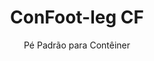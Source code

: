 ---
title: "ConFoot-leg CF"
subtitle: "Pé Padrão para Contêiner"
mainImage: "/images/products/confoot-leg-cf-main.jpg"
gallery:
  - "/images/products/confoot-leg-cf-1.jpg"
  - "/images/products/confoot-leg-cf-2.jpg"
  - "/images/products/confoot-leg-cf-3.jpg"
shortDescription: "ConFoot-leg CF é a nossa solução padrão para pés de contêiner, perfeita para operações de manuseio de contêineres de rotina."
technicalDescription: "O ConFoot-leg CF apresenta um design robusto otimizado para contêineres padrão, com nosso sistema de fixação proprietário para uma implantação rápida."
videoID: "C2KwnEb-npU"
specifications:
  - name: "Peso"
    value: "24 kg"
  - name: "Capacidade de Carga"
    value: "34 tons"
  - name: "Dimensões"
    value: "45 × 30 × 25 cm"
  - name: "Material"
    value: "Aço de alta qualidade"
  - name: "Faixa de Altura"
    value: "1.043 mm a 1.448 mm"
price: "3.600 EUR excl. VAT"
priceVAT: "4.356 EUR VAT included"
pricingNotes: "Preços especiais para compras em grande quantidade disponíveis para operadores de frotas. Entre em contato para mais detalhes."
buyLink: "/contact"
howToUse: |
  1. Fixe o pé CF à peça de canto do contêiner
  2. Acione o mecanismo de travamento
  3. Repita para todos os cantos necessários
  4. Verifique a estabilidade antes de prosseguir com as operações
benefits:
  - title: "Eficiência Operacional"
    description: "Acelera os processos de manuseio de contêineres, reduzindo os tempos de carga e descarga"
  - title: "Redução na Necessidade de Equipamentos"
    description: "Minimiza a dependência de guindastes e elevadores, cortando os custos operacionais"
  - title: "Adaptabilidade"
    description: "Funciona em diversos ambientes operacionais, desde portos até armazéns"
  - title: "Durabilidade"
    description: "Construído para suportar uso industrial intenso com manutenção mínima"
  - title: "Impacto Ambiental"
    description: "Reduz as emissões de carbono ao eliminar a necessidade de maquinário pesado e equipamentos que consomem combustível"
  - title: "Aprimoramento da Segurança"
    description: "Estabiliza os contêineres durante o manuseio, reduzindo o risco de acidentes e danos à carga"
articleContent: |
  ## O que é o ConFoot-leg CF?
  
  O ConFoot-leg CF é um sistema moderno e leve criado para tornar o manuseio de contêineres mais fácil e eficiente. Estes pés para contêineres oferecem uma alternativa portátil e simples ao uso de maquinário pesado para a carga e descarga de contêineres padrão. Esta tecnologia foi projetada para ser utilizada por uma única pessoa, oferecendo uma solução econômica e flexível para diferentes setores.
  
  ## Como Funciona
  
  O ConFoot-leg CF elimina a necessidade de guindastes, empilhadeiras ou outros equipamentos pesados durante o manuseio de contêineres. Seu design permite que as empresas reduzam os custos operacionais, economizem tempo e melhorem a flexibilidade logística. Ao simplificar o manuseio e o transporte de mercadorias, o ConFoot-leg CF aumenta a confiabilidade e a eficiência da cadeia de suprimentos global.
  
  ## Como o ConFoot-leg CF Funciona
  
  ### Mecanismo Central
  
  O ConFoot-leg CF utiliza um design simples, porém eficaz, para funcionar. Os pés se fixam firmemente aos cantos dos contêineres padrão utilizando um forte sistema de fixação que garante estabilidade. Feitos de materiais leves, mas duráveis, cada pé pesa apenas 24 kg, o que os torna fáceis de serem manuseados por uma única pessoa. O processo de fixação é eficiente, permitindo uma instalação rápida sem a necessidade de ferramentas especiais ou equipamentos pesados. Uma vez posicionados, os pés criam uma plataforma estável para carga, descarga ou armazenamento temporário de contêineres.
  
  A altura dos pés pode ser ajustada de 1.043 mm a 1.448 mm. Essa faixa ajustável atende a diversas necessidades operacionais, assegurando que o sistema funcione com diferentes tamanhos de contêineres e em variados ambientes. Essa versatilidade facilita o manuseio de contêineres em diferentes configurações logísticas, incluindo portos e armazéns.
  
  ### Benefícios do Mecanismo
  
  1. **Reduz a Dependência de Maquinário Pesado**: O ConFoot-leg CF elimina a necessidade de guindastes ou empilhadeiras, o que reduz os custos operacionais e diminui o impacto ambiental.
  2. **Melhora a Segurança**: O sistema estabiliza os contêineres durante o manuseio, reduzindo a probabilidade de acidentes ou danos.
  3. **Aumenta a Eficiência**: Graças ao seu design leve e à fácil instalação, as operações podem ocorrer de forma mais rápida, mesmo em áreas com infraestrutura limitada.
  4. **Aumenta a Portabilidade**: Os pés são fáceis de transportar e podem ser usados em locais remotos, tornando-os adequados para diversas indústrias e aplicações.
  
  O design do ConFoot-leg CF simplifica o processo de manuseio de contêineres, oferecendo uma opção econômica e sustentável para os desafios modernos da logística.
  
  
  ## Aplicações do ConFoot-leg CF
  
  ### Onde o ConFoot-leg CF é Utilizado
  O ConFoot-leg CF melhora significativamente as operações em logística e transporte, transformando a maneira como os contêineres são manuseados. Seu design leve e portátil possibilita o carregamento, a descarga e a movimentação de contêineres sem a necessidade de guindastes ou empilhadeiras. Isso é particularmente útil em áreas remotas ou em locais onde o maquinário pesado não está disponível, tornando os processos mais fluidos e reduzindo os custos. Ao mesmo tempo, auxilia portos, armazéns e centros de distribuição a operarem de forma mais eficiente, diminuindo o tempo e a mão de obra necessários para o manuseio de contêineres.
  
  ### Pequenos locais onde guindastes não podem ser usados
  O ConFoot-leg CF é uma escolha prática para pequenos locais onde guindastes não podem ser utilizados, como portos, armazéns e centros de distribuição. Ele oferece uma solução confiável e econômica para o manuseio de contêineres nesses ambientes, tornando-se uma opção ideal para empresas que precisam transportar e armazenar mercadorias em locais remotos.
  
  ### Construção Modular e Armazenamento de Equipamentos
  O ConFoot-leg CF é uma escolha prática para projetos de construção modular, oferecendo soluções confiáveis para instalações temporárias. Equipes de construção o utilizam para armazenar e transportar ferramentas, máquinas e materiais pré-fabricados de forma segura e eficiente. Sua portabilidade e simplicidade o tornam adequado para canteiros de obras que precisam de montagem e desmontagem rápidas. Além disso, garante o armazenamento seguro de equipamentos usados em instalações de saúde modulares, possibilitando uma implantação ágil em diversos cenários.
  
  O design adaptável e eficiente do ConFoot-leg CF o torna uma opção indispensável em diferentes setores, melhorando os fluxos de trabalho e maximizando o uso dos recursos.
  
  
  ### Vantagens e Limitações
  
  #### Vantagens
  
  O ConFoot-leg CF oferece vários benefícios notáveis para o manuseio de contêineres. Seu design leve, pesando apenas 24 kg por pé, facilita o transporte e a instalação. Cada pé suporta até 30 toneladas, proporcionando uma estabilidade robusta para diversas operações logísticas. A faixa de altura ajustável (1.043 mm–1.448 mm) permite que ele atenda a diferentes necessidades de contêineres, aumentando sua versatilidade. Sua natureza portátil reduz a necessidade de maquinário pesado, como guindastes ou empilhadeiras, o que gera economia significativa de custos e melhora a eficiência operacional. Além disso, seu design ecologicamente correto diminui as emissões de carbono, alinhando-se com as iniciativas de sustentabilidade.
  
  #### Limitações
  
  Apesar dos seus benefícios, o ConFoot-leg CF apresenta algumas limitações. Ele é compatível apenas com tipos específicos de contêineres, o que pode limitar o seu uso em alguns cenários logísticos. Além disso, embora o processo de instalação manual seja simples, pode não se integrar bem a fluxos de trabalho altamente automatizados, criando desafios potenciais para operações que dependem fortemente da mecanização. Esses fatores devem ser cuidadosamente avaliados ao planejar o uso do ConFoot-leg CF em sistemas de cadeia de suprimentos complexos.
  
  
  ## Desenvolvimentos Futuros
  
  ### Pesquisas Atuais
  Pesquisadores estão trabalhando para melhorar as capacidades estruturais do ConFoot-leg CF. Eles visam aumentar sua capacidade de carga além do limite atual de 30 toneladas para suportar contêineres de navios mais pesados. Os esforços também se concentram na otimização da composição dos materiais, de modo a tornar o produto mais durável, mantendo sua leveza e portabilidade. Adicionalmente, estão sendo desenvolvidas opções de personalização para atender a necessidades específicas da indústria, como o manejo de contêineres com dimensões únicas ou tipos de carga especializada.
  
  ### Inovações Prospectivas
  Desenvolvimentos futuros para o ConFoot-leg CF incluem a adição da tecnologia IoT (Internet das Coisas) para possibilitar o monitoramento em tempo real da estabilidade e posição dos contêineres. Essa funcionalidade permitiria que os operadores acompanhassem remotamente as condições dos contêineres, melhorando a segurança e a eficiência. Outra inovação planejada é a automação, que envolve o design de pés autoajustáveis que possam alinhar e estabilizar os contêineres automaticamente. Isso reduziria a necessidade de ajustes manuais. Esses avanços visam minimizar o tempo de inatividade e tornar os processos logísticos mais fluidos.
  
  Essas atualizações tecnológicas ajudarão o ConFoot-leg CF a continuar liderando o campo do manuseio de contêineres. Elas estabelecem novos padrões de eficiência e inovação na indústria logística.
---